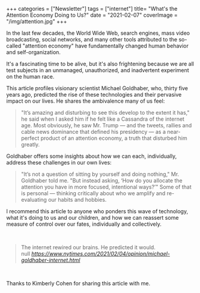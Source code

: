 +++
categories = ["Newsletter"]
tags = ["internet"]
title= "What's the Attention Economy Doing to Us?"
date = "2021-02-07"
coverImage = "/img/attention.jpg"
+++

In the last few decades, the World Wide Web, search engines, mass video broadcasting, social networks, and many other tools attributed to the so-called "attention economy" have fundamentally changed human behavior and self-organization.

<!--more-->

It's a fascinating time to be alive, but it's also frightening because we are all test subjects in an unmanaged, unauthorized, and inadvertent experiment on the human race.


This article profiles visionary scientist Michael Goldhaber, who, thirty five years ago, predicted the rise of these technologies and their pervasive impact on our lives. He shares the ambivalence many of us feel:

> "It’s amazing and disturbing to see this develop to the extent it has," he said when I asked him if he felt like a Cassandra of the internet age. Most obviously, he saw Mr. Trump — and the tweets, rallies and cable news dominance that defined his presidency — as a near-perfect product of an attention economy, a truth that disturbed him greatly.

Goldhaber offers some insights about how we can each, individually, address these challenges in our own lives:

> "It’s not a question of sitting by yourself and doing nothing," Mr. Goldhaber told me. "But instead asking, ‘How do you allocate the attention you have in more focused, intentional ways?’" Some of that is personal — thinking critically about who we amplify and re-evaluating our habits and hobbies.

I recommend this article to anyone who ponders this wave of technology, what it's doing to us and our children, and how we can reassert some measure of control over our fates, individually and collectively.

<br>

<blockquote class="quoteback" darkmode="" data-title="Opinion%20%7C%20I%20Talked%20to%20the%20Cassandra%20of%20the%20Internet%20Age" data-author="null" cite="https://www.nytimes.com/2021/02/04/opinion/michael-goldhaber-internet.html">
The internet rewired our brains. He predicted it would.
<footer>null<cite> <a href="https://www.nytimes.com/2021/02/04/opinion/michael-goldhaber-internet.html">https://www.nytimes.com/2021/02/04/opinion/michael-goldhaber-internet.html</a></cite></footer>
</blockquote><script note="" src="https://cdn.jsdelivr.net/gh/Blogger-Peer-Review/quotebacks@1/quoteback.js"></script>

<br>

Thanks to Kimberly Cohen for sharing this article with me.
